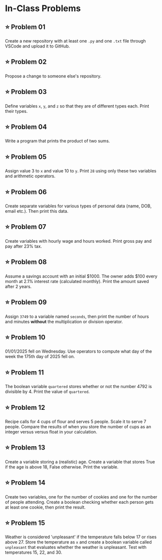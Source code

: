 # In-Class Problems

## ⭐ **Problem 01**
Create a new repository with at least one `.py` and one `.txt` file through VSCode and upload it to GitHub.

## ⭐ **Problem 02**
Propose a change to someone else's repository.

## ⭐ **Problem 03**
Define variables `x`, `y`, and `z` so that they are of different types each. Print their types.

## ⭐ **Problem 04**
Write a program that prints the product of two sums.

## ⭐ **Problem 05**
Assign value 3 to `x` and value 10 to `y`. Print `28` using only these two variables and arithmetic operators.

## ⭐ **Problem 06**
Create separate variables for various types of personal data (name, DOB, email etc.). Then print this data.

## ⭐ **Problem 07**
Create variables with hourly wage and hours worked. Print gross pay and pay after 23% tax.

## ⭐ **Problem 08**
Assume a savings account with an initial $1000. The owner adds $100 every month at 2.1% interest rate (calculated monthly). Print the amount saved after 2 years.

## ⭐ **Problem 09**
Assign `3749` to a variable named `seconds`, then print the number of hours and minutes **without** the multiplication or division operator.

## ⭐ **Problem 10**
01/01/2025 fell on Wednesday. Use operators to compute what day of the week the 175th day of 2025 fell on.

## ⭐ **Problem 11**
The boolean variable `quartered` stores whether or not the number 4792 is divisible by 4. Print the value of `quartered`.

## ⭐ **Problem 12**
Recipe calls for 4 cups of flour and serves 5 people. Scale it to serve 7 people. Compare the results of when you store the number of cups as an integer versus versus float in your calculation.

## ⭐ **Problem 13**
Create a variable storing a (realistic) age. Create a variable that stores True if the age is above 18, False otherwise. Print the variable.

## ⭐ **Problem 14**
Create two variables, one for the number of cookies and one for the number of people attending. Create a boolean checking whether each person gets at least one cookie, then print the result.

## ⭐ **Problem 15**
Weather is considered 'unpleasant' if the temperature falls below 17 or rises above 27. Store the temperature as `x` and create a boolean variable called `unpleasant` that evaluates whether the weather is unpleasant. Test with temperatures 15, 22, and 30.
